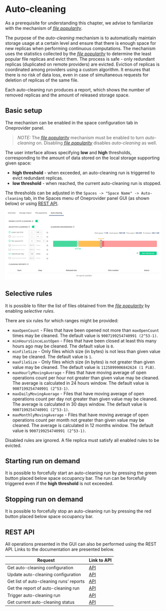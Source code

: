 # Auto-cleaning
<!-- This file is referenced at least one time as "auto-cleaning.md" -->

As a prerequisite for understanding this chapter, we advise to familiarize with 
the mechanism of [*file popularity*](file-popularity.md).

The purpose of the *auto-cleaning* mechanism is to automatically maintain storage usage at a certain 
level and ensure that there is enough space for new replicas when performing continuous computations.
The mechanism uses the statistics collected by the 
[*file popularity*](file-popularity.md) to determine
the least popular file replicas and evict them.
The process is safe - only redundant replicas (duplicated on remote providers) are evicted.
Eviction of replicas is coordinated among providers using a custom algorithm.
It ensures that there is no risk of data loss, even in case of simultaneous requests for deletion of replicas of 
the same file.

Each auto-cleaning run produces a report, which shows the number of removed replicas and the amount of released 
storage space.

## Basic setup

The mechanism can be enabled in the space configuration tab in Oneprovider panel.

> *NOTE:* 
>The [*file popularity*](file-popularity.md) mechanism 
must be enabled to turn *auto-cleaning* on. 
> Disabling [*file popularity*](file-popularity.md) disables *auto-cleaning* as well.
 
The user interface allows specifying **low** and **high** thresholds,
corresponding to the amount of data stored on the local storage supporting given space:
* **high threshold** - when exceeded, an auto-cleaning run is triggered to evict redundant replicas. 
* **low threshold** - when reached, the current auto-cleaning run is stopped.  

The thresholds can be adjusted in the 
`Spaces -> "Space Name" -> Auto-cleaning` tab, in the Spaces menu of Oneprovider panel GUI (as shown below)
 or using [REST API](#rest-api).

![Auto-cleaning configuration tab](../../../../images/admin-guide/oneprovider/configuration/auto-cleaning/auto_cleaning_tab.png)


## Selective rules

It is possible to filter the list of files obtained from the 
[*file popularity*](file-popularity.md) by enabling *selective rules*.

There are six rules for which ranges might be provided:
* `maxOpenCount` - Files that have been opened not more than `maxOpenCount` times may be cleaned.
  The default value is `9007199254740991 (2^53-1)`.
* `minHoursSinceLastOpen` - Files that have been closed at least this many hours ago may be cleaned.
  The default value is `0`.
* `minFileSize` - Only files which size (in bytes) is not less than given value may be cleaned.
  The default value is `1`.
* `maxFileSize` - Only files which size (in bytes) is not greater than given value may be cleaned.
  The default value is `1125899906842624 (1 PiB)`.
* `maxHourlyMovingAverage` - Files that have moving average of open operations
  count per hour not greater than given value may be cleaned. The average is calculated
  in 24 hours window. The default value is `9007199254740991 (2^53-1)`.
* `maxDailyMovingAverage` - Files that have moving average of open operations
  count per day not greater than given value may be cleaned. The average is calculated in 
  30 days window. The default value is `9007199254740991 (2^53-1)`.
* `maxMonthlyMovingAverage` - Files that have moving average of open operations
  count per month not greater than given value may be cleaned. The average is calculated
  in 12 months window. The default value is `9007199254740991 (2^53-1)`.

Disabled rules are ignored. A file replica must satisfy all enabled rules to be evicted. 

## Starting run on demand

It is possible to forcefully start an auto-cleaning run by pressing the green button
placed below space occupancy bar. The run can be forcefully triggered even
if the **high threshold** is not exceeded.

## Stopping run on demand

It is possible to forcefully stop an auto-cleaning run by pressing the red button
placed below space occupancy bar.

## REST API

All operations presented in the GUI can also be performed using the REST API.
Links to the documentation are presented below.

| Request                                 | Link to API |
|---------------------------------------- |-------------|
| Get auto-cleaning configuration         | [API](https://onedata.org/#/home/api/latest/onepanel?anchor=operation/get_space_auto_cleaning_configuration)|        
| Update auto-cleaning configuration      | [API](https://onedata.org/#/home/api/latest/onepanel?anchor=operation/configure_space_auto_cleaning)|
| Get list of auto-cleaning runs' reports | [API](https://onedata.org/#/home/api/latest/onepanel?anchor=operation/get_provider_space_auto_cleaning_reports)|
| Get the report of auto-cleaning run     | [API](https://onedata.org/#/home/api/latest/onepanel?anchor=operation/get_provider_space_auto_cleaning_report)|
| Trigger auto-cleaning run               | [API](https://onedata.org/#/home/api/latest/onepanel?anchor=operation/trigger_auto_cleaning)|
| Get current auto-cleaning status        | [API](https://onedata.org/#/home/api/latest/onepanel?anchor=operation/get_provider_space_auto_cleaning_status)|